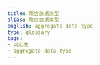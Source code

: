 ```yaml
---
title: 聚合数据类型
alias: 聚合数据类型
english: aggregate-data-type
type: glossary
tags:
- 词汇表
- aggregate-data-type
---
```

